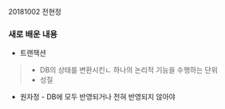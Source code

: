 20181002 전현정

### 새로 배운 내용
- 트랜잭션
> - DB의 상태를 변환시킨ㄴ 하나의 논리적 기능을 수행하는 단위
> - 성질
 + 원자정 - DB에 모두 반영되거나 전혀 반영되지 않아야 
